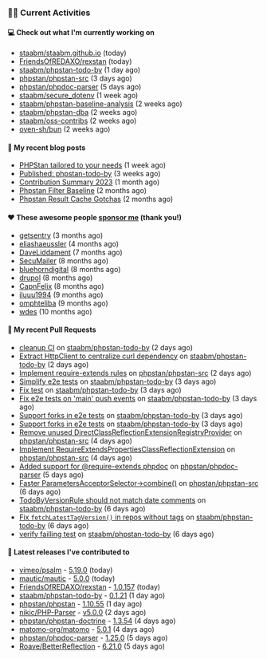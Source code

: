### 👨‍💻 Current Activities


#### 💻 Check out what I'm currently working on

- [staabm/staabm.github.io](https://github.com/staabm/staabm.github.io) (today)
- [FriendsOfREDAXO/rexstan](https://github.com/FriendsOfREDAXO/rexstan) (today)
- [staabm/phpstan-todo-by](https://github.com/staabm/phpstan-todo-by) (1 day ago)
- [phpstan/phpstan-src](https://github.com/phpstan/phpstan-src) (3 days ago)
- [phpstan/phpdoc-parser](https://github.com/phpstan/phpdoc-parser) (5 days ago)
- [staabm/secure_dotenv](https://github.com/staabm/secure_dotenv) (1 week ago)
- [staabm/phpstan-baseline-analysis](https://github.com/staabm/phpstan-baseline-analysis) (2 weeks ago)
- [staabm/phpstan-dba](https://github.com/staabm/phpstan-dba) (2 weeks ago)
- [staabm/oss-contribs](https://github.com/staabm/oss-contribs) (2 weeks ago)
- [oven-sh/bun](https://github.com/oven-sh/bun) (2 weeks ago)


#### 📜 My recent blog posts

- [PHPStan tailored to your needs](https://staabm.github.io/2024/01/01/phpstan-customizing.html) (1 week ago)
- [Published: phpstan-todo-by](https://staabm.github.io/2023/12/17/phpstan-todo-by-published.html) (3 weeks ago)
- [Contribution Summary 2023](https://staabm.github.io/2023/12/07/contribution-summary-2023.html) (1 month ago)
- [Phpstan Filter Baseline](https://staabm.github.io/2023/10/30/phpstan-filter-baseline.html) (2 months ago)
- [Phpstan Result Cache Gotchas](https://staabm.github.io/2023/10/21/phpstan-result-cache-gotchas.html) (2 months ago)


#### ❤️ These awesome people [sponsor me](https://github.com/sponsors/staabm) (thank you!)

- [getsentry](https://github.com/getsentry) (3 months ago)
- [eliashaeussler](https://github.com/eliashaeussler) (4 months ago)
- [DaveLiddament](https://github.com/DaveLiddament) (7 months ago)
- [SecuMailer](https://github.com/SecuMailer) (8 months ago)
- [bluehorndigital](https://github.com/bluehorndigital) (8 months ago)
- [drupol](https://github.com/drupol) (8 months ago)
- [CapnFelix](https://github.com/CapnFelix) (8 months ago)
- [iluuu1994](https://github.com/iluuu1994) (9 months ago)
- [omphteliba](https://github.com/omphteliba) (9 months ago)
- [wdes](https://github.com/wdes) (10 months ago)


#### 🔨 My recent Pull Requests

- [cleanup CI](https://github.com/staabm/phpstan-todo-by/pull/74) on [staabm/phpstan-todo-by](https://github.com/staabm/phpstan-todo-by) (2 days ago)
- [Extract HttpClient to centralize curl dependency](https://github.com/staabm/phpstan-todo-by/pull/73) on [staabm/phpstan-todo-by](https://github.com/staabm/phpstan-todo-by) (2 days ago)
- [Implement require-extends rules](https://github.com/phpstan/phpstan-src/pull/2859) on [phpstan/phpstan-src](https://github.com/phpstan/phpstan-src) (2 days ago)
- [Simplify e2e tests](https://github.com/staabm/phpstan-todo-by/pull/72) on [staabm/phpstan-todo-by](https://github.com/staabm/phpstan-todo-by) (3 days ago)
- [Fix test](https://github.com/staabm/phpstan-todo-by/pull/70) on [staabm/phpstan-todo-by](https://github.com/staabm/phpstan-todo-by) (3 days ago)
- [Fix e2e tests on &#39;main&#39; push events](https://github.com/staabm/phpstan-todo-by/pull/69) on [staabm/phpstan-todo-by](https://github.com/staabm/phpstan-todo-by) (3 days ago)
- [Support forks in e2e tests](https://github.com/staabm/phpstan-todo-by/pull/68) on [staabm/phpstan-todo-by](https://github.com/staabm/phpstan-todo-by) (3 days ago)
- [Support forks in e2e tests](https://github.com/staabm/phpstan-todo-by/pull/67) on [staabm/phpstan-todo-by](https://github.com/staabm/phpstan-todo-by) (3 days ago)
- [Remove unused DirectClassReflectionExtensionRegistryProvider](https://github.com/phpstan/phpstan-src/pull/2857) on [phpstan/phpstan-src](https://github.com/phpstan/phpstan-src) (4 days ago)
- [Implement RequireExtendsPropertiesClassReflectionExtension](https://github.com/phpstan/phpstan-src/pull/2856) on [phpstan/phpstan-src](https://github.com/phpstan/phpstan-src) (4 days ago)
- [Added support for @require-extends phpdoc](https://github.com/phpstan/phpdoc-parser/pull/226) on [phpstan/phpdoc-parser](https://github.com/phpstan/phpdoc-parser) (5 days ago)
- [Faster ParametersAcceptorSelector-&gt;combine()](https://github.com/phpstan/phpstan-src/pull/2851) on [phpstan/phpstan-src](https://github.com/phpstan/phpstan-src) (6 days ago)
- [TodoByVersionRule should not match date comments](https://github.com/staabm/phpstan-todo-by/pull/60) on [staabm/phpstan-todo-by](https://github.com/staabm/phpstan-todo-by) (6 days ago)
- [Fix `fetchLatestTagVersion()` in repos without tags](https://github.com/staabm/phpstan-todo-by/pull/58) on [staabm/phpstan-todo-by](https://github.com/staabm/phpstan-todo-by) (6 days ago)
- [verify failling test](https://github.com/staabm/phpstan-todo-by/pull/57) on [staabm/phpstan-todo-by](https://github.com/staabm/phpstan-todo-by) (6 days ago)


#### 🔭 Latest releases I've contributed to

- [vimeo/psalm](https://github.com/vimeo/psalm) - [5.19.0](https://github.com/vimeo/psalm/releases/tag/5.19.0) (today)
- [mautic/mautic](https://github.com/mautic/mautic) - [5.0.0](https://github.com/mautic/mautic/releases/tag/5.0.0) (today)
- [FriendsOfREDAXO/rexstan](https://github.com/FriendsOfREDAXO/rexstan) - [1.0.157](https://github.com/FriendsOfREDAXO/rexstan/releases/tag/1.0.157) (today)
- [staabm/phpstan-todo-by](https://github.com/staabm/phpstan-todo-by) - [0.1.21](https://github.com/staabm/phpstan-todo-by/releases/tag/0.1.21) (1 day ago)
- [phpstan/phpstan](https://github.com/phpstan/phpstan) - [1.10.55](https://github.com/phpstan/phpstan/releases/tag/1.10.55) (1 day ago)
- [nikic/PHP-Parser](https://github.com/nikic/PHP-Parser) - [v5.0.0](https://github.com/nikic/PHP-Parser/releases/tag/v5.0.0) (2 days ago)
- [phpstan/phpstan-doctrine](https://github.com/phpstan/phpstan-doctrine) - [1.3.54](https://github.com/phpstan/phpstan-doctrine/releases/tag/1.3.54) (4 days ago)
- [matomo-org/matomo](https://github.com/matomo-org/matomo) - [5.0.1](https://github.com/matomo-org/matomo/releases/tag/5.0.1) (4 days ago)
- [phpstan/phpdoc-parser](https://github.com/phpstan/phpdoc-parser) - [1.25.0](https://github.com/phpstan/phpdoc-parser/releases/tag/1.25.0) (5 days ago)
- [Roave/BetterReflection](https://github.com/Roave/BetterReflection) - [6.21.0](https://github.com/Roave/BetterReflection/releases/tag/6.21.0) (5 days ago)
